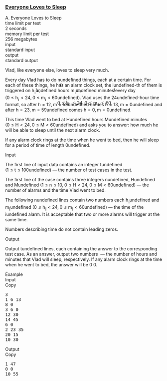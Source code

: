<h3><a href="https://codeforces.com/contest/1714/problem/A" target="_blank" rel="noopener noreferrer">Everyone Loves to Sleep</a></h3>
<div class="header"><div class="title">A. Everyone Loves to Sleep</div><div class="time-limit"><div class="property-title">time limit per test</div>2 seconds</div><div class="memory-limit"><div class="property-title">memory limit per test</div>256 megabytes</div><div class="input-file input-standard"><div class="property-title">input</div>standard input</div><div class="output-file output-standard"><div class="property-title">output</div>standard output</div></div><div><p>Vlad, like everyone else, loves to sleep very much.</p><p>Every day Vlad has to do <span class="MathJax_Preview" style="color: inherit;"><span class="MJXp-math" id="MJXp-Span-1"><span class="MJXp-mi MJXp-italic" id="MJXp-Span-2">n</span></span></span><span class="MathJax MathJax_Processed" id="MathJax-Element-1-Frame" tabindex="0" style=""><nobr><span class="math" id="MathJax-Span-1"><span style="display: inline-block; position: relative; width: 0em; height: 0px; font-size: 122%;"><span style="position: absolute;"><span class="mrow" id="MathJax-Span-2"><span class="mi" id="MathJax-Span-3" style="font-family: MathJax_Math-italic;">n</span></span></span></span></span></nobr></span>undefined things, each at a certain time. For each of these things, he has an alarm clock set, the <span class="MathJax_Preview" style="color: inherit;"><span class="MJXp-math" id="MJXp-Span-3"><span class="MJXp-mi MJXp-italic" id="MJXp-Span-4">i</span></span></span><span class="MathJax MathJax_Processed" id="MathJax-Element-2-Frame" tabindex="0" style=""><nobr><span class="math" id="MathJax-Span-4"><span style="display: inline-block; position: relative; width: 0em; height: 0px; font-size: 122%;"><span style="position: absolute;"><span class="mrow" id="MathJax-Span-5"><span class="mi" id="MathJax-Span-6" style="font-family: MathJax_Math-italic;">i</span></span></span></span></span></nobr></span>undefined-th of them is triggered on <span class="MathJax_Preview" style="color: inherit;"><span class="MJXp-math" id="MJXp-Span-5"><span class="MJXp-msubsup" id="MJXp-Span-6"><span class="MJXp-mi MJXp-italic" id="MJXp-Span-7" style="margin-right: 0.05em;">h</span><span class="MJXp-mi MJXp-italic MJXp-script" id="MJXp-Span-8" style="vertical-align: -0.4em;">i</span></span></span></span><span class="MathJax MathJax_Processed" id="MathJax-Element-3-Frame" tabindex="0" style=""><nobr><span class="math" id="MathJax-Span-7"><span style="display: inline-block; position: relative; width: 0em; height: 0px; font-size: 122%;"><span style="position: absolute;"><span class="mrow" id="MathJax-Span-8"><span class="msubsup" id="MathJax-Span-9"><span style="display: inline-block; position: relative; width: 0.881em; height: 0px;"><span style="position: absolute; clip: rect(3.106em, 1000.53em, 4.16em, -999.997em); top: -3.978em; left: 0em;"><span class="mi" id="MathJax-Span-10" style="font-family: MathJax_Math-italic;">h</span><span style="display: inline-block; width: 0px; height: 3.984em;"></span></span><span style="position: absolute; top: -3.803em; left: 0.588em;"><span class="mi" id="MathJax-Span-11" style="font-size: 70.7%; font-family: MathJax_Math-italic;">i</span><span style="display: inline-block; width: 0px; height: 3.984em;"></span></span></span></span></span></span></span></span></nobr></span>undefined hours <span class="MathJax_Preview" style="color: inherit;"><span class="MJXp-math" id="MJXp-Span-9"><span class="MJXp-msubsup" id="MJXp-Span-10"><span class="MJXp-mi MJXp-italic" id="MJXp-Span-11" style="margin-right: 0.05em;">m</span><span class="MJXp-mi MJXp-italic MJXp-script" id="MJXp-Span-12" style="vertical-align: -0.4em;">i</span></span></span></span><span class="MathJax MathJax_Processed" id="MathJax-Element-4-Frame" tabindex="0" style=""><nobr><span class="math" id="MathJax-Span-12"><span style="display: inline-block; position: relative; width: 0em; height: 0px; font-size: 122%;"><span style="position: absolute;"><span class="mrow" id="MathJax-Span-13"><span class="msubsup" id="MathJax-Span-14"><span style="display: inline-block; position: relative; width: 1.174em; height: 0px;"><span style="position: absolute; clip: rect(3.34em, 1000.88em, 4.16em, -999.997em); top: -3.978em; left: 0em;"><span class="mi" id="MathJax-Span-15" style="font-family: MathJax_Math-italic;">m</span><span style="display: inline-block; width: 0px; height: 3.984em;"></span></span><span style="position: absolute; top: -3.803em; left: 0.881em;"><span class="mi" id="MathJax-Span-16" style="font-size: 70.7%; font-family: MathJax_Math-italic;">i</span><span style="display: inline-block; width: 0px; height: 3.984em;"></span></span></span></span></span></span></span></span></nobr></span>undefined minutes every day (<span class="MathJax_Preview" style="color: inherit;"><span class="MJXp-math" id="MJXp-Span-13"><span class="MJXp-mn" id="MJXp-Span-14">0</span><span class="MJXp-mo" id="MJXp-Span-15" style="margin-left: 0.333em; margin-right: 0.333em;">≤</span><span class="MJXp-msubsup" id="MJXp-Span-16"><span class="MJXp-mi MJXp-italic" id="MJXp-Span-17" style="margin-right: 0.05em;">h</span><span class="MJXp-mi MJXp-italic MJXp-script" id="MJXp-Span-18" style="vertical-align: -0.4em;">i</span></span><span class="MJXp-mo" id="MJXp-Span-19" style="margin-left: 0.333em; margin-right: 0.333em;">&lt;</span><span class="MJXp-mn" id="MJXp-Span-20">24</span><span class="MJXp-mo" id="MJXp-Span-21" style="margin-left: 0em; margin-right: 0.222em;">,</span><span class="MJXp-mn" id="MJXp-Span-22">0</span><span class="MJXp-mo" id="MJXp-Span-23" style="margin-left: 0.333em; margin-right: 0.333em;">≤</span><span class="MJXp-msubsup" id="MJXp-Span-24"><span class="MJXp-mi MJXp-italic" id="MJXp-Span-25" style="margin-right: 0.05em;">m</span><span class="MJXp-mi MJXp-italic MJXp-script" id="MJXp-Span-26" style="vertical-align: -0.4em;">i</span></span><span class="MJXp-mo" id="MJXp-Span-27" style="margin-left: 0.333em; margin-right: 0.333em;">&lt;</span><span class="MJXp-mn" id="MJXp-Span-28">60</span></span></span><span class="MathJax MathJax_Processed" id="MathJax-Element-5-Frame" tabindex="0" style=""><nobr><span class="math" id="MathJax-Span-17"><span style="display: inline-block; position: relative; width: 0em; height: 0px; font-size: 122%;"><span style="position: absolute;"><span class="mrow" id="MathJax-Span-18"><span class="mn" id="MathJax-Span-19" style="font-family: MathJax_Main;">0</span><span class="mo" id="MathJax-Span-20" style="font-family: MathJax_Main; padding-left: 0.296em;">≤</span><span class="msubsup" id="MathJax-Span-21" style="padding-left: 0.296em;"><span style="display: inline-block; position: relative; width: 0.881em; height: 0px;"><span style="position: absolute; clip: rect(3.106em, 1000.53em, 4.16em, -999.997em); top: -3.978em; left: 0em;"><span class="mi" id="MathJax-Span-22" style="font-family: MathJax_Math-italic;">h</span><span style="display: inline-block; width: 0px; height: 3.984em;"></span></span><span style="position: absolute; top: -3.803em; left: 0.588em;"><span class="mi" id="MathJax-Span-23" style="font-size: 70.7%; font-family: MathJax_Math-italic;">i</span><span style="display: inline-block; width: 0px; height: 3.984em;"></span></span></span></span><span class="mo" id="MathJax-Span-24" style="font-family: MathJax_Main; padding-left: 0.296em;">&lt;</span><span class="mn" id="MathJax-Span-25" style="font-family: MathJax_Main; padding-left: 0.296em;">24</span><span class="mo" id="MathJax-Span-26" style="font-family: MathJax_Main;">,</span><span class="mn" id="MathJax-Span-27" style="font-family: MathJax_Main; padding-left: 0.179em;">0</span><span class="mo" id="MathJax-Span-28" style="font-family: MathJax_Main; padding-left: 0.296em;">≤</span><span class="msubsup" id="MathJax-Span-29" style="padding-left: 0.296em;"><span style="display: inline-block; position: relative; width: 1.174em; height: 0px;"><span style="position: absolute; clip: rect(3.34em, 1000.88em, 4.16em, -999.997em); top: -3.978em; left: 0em;"><span class="mi" id="MathJax-Span-30" style="font-family: MathJax_Math-italic;">m</span><span style="display: inline-block; width: 0px; height: 3.984em;"></span></span><span style="position: absolute; top: -3.803em; left: 0.881em;"><span class="mi" id="MathJax-Span-31" style="font-size: 70.7%; font-family: MathJax_Math-italic;">i</span><span style="display: inline-block; width: 0px; height: 3.984em;"></span></span></span></span><span class="mo" id="MathJax-Span-32" style="font-family: MathJax_Main; padding-left: 0.296em;">&lt;</span><span class="mn" id="MathJax-Span-33" style="font-family: MathJax_Main; padding-left: 0.296em;">60</span></span></span></span></span></nobr></span>undefined). Vlad uses the <span class="MathJax_Preview" style="color: inherit;"><span class="MJXp-math" id="MJXp-Span-29"><span class="MJXp-mn" id="MJXp-Span-30">24</span></span></span><span class="MathJax MathJax_Processing" id="MathJax-Element-6-Frame" tabindex="0"></span>undefined-hour time format, so after <span class="MathJax_Preview" style="color: inherit;"><span class="MJXp-math" id="MJXp-Span-31"><span class="MJXp-mi MJXp-italic" id="MJXp-Span-32">h</span><span class="MJXp-mo" id="MJXp-Span-33" style="margin-left: 0.333em; margin-right: 0.333em;">=</span><span class="MJXp-mn" id="MJXp-Span-34">12</span><span class="MJXp-mo" id="MJXp-Span-35" style="margin-left: 0em; margin-right: 0.222em;">,</span><span class="MJXp-mi MJXp-italic" id="MJXp-Span-36">m</span><span class="MJXp-mo" id="MJXp-Span-37" style="margin-left: 0.333em; margin-right: 0.333em;">=</span><span class="MJXp-mn" id="MJXp-Span-38">59</span></span></span><span class="MathJax MathJax_Processing" id="MathJax-Element-7-Frame" tabindex="0"></span>undefined comes <span class="MathJax_Preview" style="color: inherit;"><span class="MJXp-math" id="MJXp-Span-39"><span class="MJXp-mi MJXp-italic" id="MJXp-Span-40">h</span><span class="MJXp-mo" id="MJXp-Span-41" style="margin-left: 0.333em; margin-right: 0.333em;">=</span><span class="MJXp-mn" id="MJXp-Span-42">13</span><span class="MJXp-mo" id="MJXp-Span-43" style="margin-left: 0em; margin-right: 0.222em;">,</span><span class="MJXp-mi MJXp-italic" id="MJXp-Span-44">m</span><span class="MJXp-mo" id="MJXp-Span-45" style="margin-left: 0.333em; margin-right: 0.333em;">=</span><span class="MJXp-mn" id="MJXp-Span-46">0</span></span></span><span class="MathJax MathJax_Processing" id="MathJax-Element-8-Frame" tabindex="0"></span>undefined and after <span class="MathJax_Preview" style="color: inherit;"><span class="MJXp-math" id="MJXp-Span-47"><span class="MJXp-mi MJXp-italic" id="MJXp-Span-48">h</span><span class="MJXp-mo" id="MJXp-Span-49" style="margin-left: 0.333em; margin-right: 0.333em;">=</span><span class="MJXp-mn" id="MJXp-Span-50">23</span><span class="MJXp-mo" id="MJXp-Span-51" style="margin-left: 0em; margin-right: 0.222em;">,</span><span class="MJXp-mi MJXp-italic" id="MJXp-Span-52">m</span><span class="MJXp-mo" id="MJXp-Span-53" style="margin-left: 0.333em; margin-right: 0.333em;">=</span><span class="MJXp-mn" id="MJXp-Span-54">59</span></span></span><span class="MathJax MathJax_Processing" id="MathJax-Element-9-Frame" tabindex="0"></span>undefined comes <span class="MathJax_Preview" style="color: inherit;"><span class="MJXp-math" id="MJXp-Span-55"><span class="MJXp-mi MJXp-italic" id="MJXp-Span-56">h</span><span class="MJXp-mo" id="MJXp-Span-57" style="margin-left: 0.333em; margin-right: 0.333em;">=</span><span class="MJXp-mn" id="MJXp-Span-58">0</span><span class="MJXp-mo" id="MJXp-Span-59" style="margin-left: 0em; margin-right: 0.222em;">,</span><span class="MJXp-mi MJXp-italic" id="MJXp-Span-60">m</span><span class="MJXp-mo" id="MJXp-Span-61" style="margin-left: 0.333em; margin-right: 0.333em;">=</span><span class="MJXp-mn" id="MJXp-Span-62">0</span></span></span><span class="MathJax MathJax_Processing" id="MathJax-Element-10-Frame" tabindex="0"></span>undefined.</p><p>This time Vlad went to bed at <span class="MathJax_Preview" style="color: inherit;"><span class="MJXp-math" id="MJXp-Span-63"><span class="MJXp-mi MJXp-italic" id="MJXp-Span-64">H</span></span></span><span class="MathJax MathJax_Processing" id="MathJax-Element-11-Frame" tabindex="0"></span>undefined hours <span class="MathJax_Preview" style="color: inherit;"><span class="MJXp-math" id="MJXp-Span-65"><span class="MJXp-mi MJXp-italic" id="MJXp-Span-66">M</span></span></span><span class="MathJax MathJax_Processing" id="MathJax-Element-12-Frame" tabindex="0"></span>undefined minutes (<span class="MathJax_Preview" style="color: inherit;"><span class="MJXp-math" id="MJXp-Span-67"><span class="MJXp-mn" id="MJXp-Span-68">0</span><span class="MJXp-mo" id="MJXp-Span-69" style="margin-left: 0.333em; margin-right: 0.333em;">≤</span><span class="MJXp-mi MJXp-italic" id="MJXp-Span-70">H</span><span class="MJXp-mo" id="MJXp-Span-71" style="margin-left: 0.333em; margin-right: 0.333em;">&lt;</span><span class="MJXp-mn" id="MJXp-Span-72">24</span><span class="MJXp-mo" id="MJXp-Span-73" style="margin-left: 0em; margin-right: 0.222em;">,</span><span class="MJXp-mn" id="MJXp-Span-74">0</span><span class="MJXp-mo" id="MJXp-Span-75" style="margin-left: 0.333em; margin-right: 0.333em;">≤</span><span class="MJXp-mi MJXp-italic" id="MJXp-Span-76">M</span><span class="MJXp-mo" id="MJXp-Span-77" style="margin-left: 0.333em; margin-right: 0.333em;">&lt;</span><span class="MJXp-mn" id="MJXp-Span-78">60</span></span></span><span class="MathJax MathJax_Processing" id="MathJax-Element-13-Frame" tabindex="0"></span>undefined) and asks you to answer: how much he will be able to sleep until the next alarm clock.</p><p>If any alarm clock rings at the time when he went to bed, then he will sleep for a period of time of length <span class="MathJax_Preview" style="color: inherit;"><span class="MJXp-math" id="MJXp-Span-79"><span class="MJXp-mn" id="MJXp-Span-80">0</span></span></span><span class="MathJax MathJax_Processing" id="MathJax-Element-14-Frame" tabindex="0"></span>undefined.</p></div><div class="input-specification"><div class="section-title">Input</div><p>The first line of input data contains an integer <span class="MathJax_Preview" style="color: inherit;"><span class="MJXp-math" id="MJXp-Span-81"><span class="MJXp-mi MJXp-italic" id="MJXp-Span-82">t</span></span></span><span class="MathJax MathJax_Processing" id="MathJax-Element-15-Frame" tabindex="0"></span>undefined (<span class="MathJax_Preview" style="color: inherit;"><span class="MJXp-math" id="MJXp-Span-83"><span class="MJXp-mn" id="MJXp-Span-84">1</span><span class="MJXp-mo" id="MJXp-Span-85" style="margin-left: 0.333em; margin-right: 0.333em;">≤</span><span class="MJXp-mi MJXp-italic" id="MJXp-Span-86">t</span><span class="MJXp-mo" id="MJXp-Span-87" style="margin-left: 0.333em; margin-right: 0.333em;">≤</span><span class="MJXp-mn" id="MJXp-Span-88">100</span></span></span><span class="MathJax MathJax_Processing" id="MathJax-Element-16-Frame" tabindex="0"></span>undefined) — the number of test cases in the test.</p><p>The first line of the case contains three integers <span class="MathJax_Preview" style="color: inherit;"><span class="MJXp-math" id="MJXp-Span-89"><span class="MJXp-mi MJXp-italic" id="MJXp-Span-90">n</span></span></span><span class="MathJax MathJax_Processing" id="MathJax-Element-17-Frame" tabindex="0"></span>undefined, <span class="MathJax_Preview" style="color: inherit;"><span class="MJXp-math" id="MJXp-Span-91"><span class="MJXp-mi MJXp-italic" id="MJXp-Span-92">H</span></span></span><span class="MathJax MathJax_Processing" id="MathJax-Element-18-Frame" tabindex="0"></span>undefined and <span class="MathJax_Preview" style="color: inherit;"><span class="MJXp-math" id="MJXp-Span-93"><span class="MJXp-mi MJXp-italic" id="MJXp-Span-94">M</span></span></span><span class="MathJax MathJax_Processing" id="MathJax-Element-19-Frame" tabindex="0"></span>undefined (<span class="MathJax_Preview" style="color: inherit;"><span class="MJXp-math" id="MJXp-Span-95"><span class="MJXp-mn" id="MJXp-Span-96">1</span><span class="MJXp-mo" id="MJXp-Span-97" style="margin-left: 0.333em; margin-right: 0.333em;">≤</span><span class="MJXp-mi MJXp-italic" id="MJXp-Span-98">n</span><span class="MJXp-mo" id="MJXp-Span-99" style="margin-left: 0.333em; margin-right: 0.333em;">≤</span><span class="MJXp-mn" id="MJXp-Span-100">10</span><span class="MJXp-mo" id="MJXp-Span-101" style="margin-left: 0em; margin-right: 0.222em;">,</span><span class="MJXp-mn" id="MJXp-Span-102">0</span><span class="MJXp-mo" id="MJXp-Span-103" style="margin-left: 0.333em; margin-right: 0.333em;">≤</span><span class="MJXp-mi MJXp-italic" id="MJXp-Span-104">H</span><span class="MJXp-mo" id="MJXp-Span-105" style="margin-left: 0.333em; margin-right: 0.333em;">&lt;</span><span class="MJXp-mn" id="MJXp-Span-106">24</span><span class="MJXp-mo" id="MJXp-Span-107" style="margin-left: 0em; margin-right: 0.222em;">,</span><span class="MJXp-mn" id="MJXp-Span-108">0</span><span class="MJXp-mo" id="MJXp-Span-109" style="margin-left: 0.333em; margin-right: 0.333em;">≤</span><span class="MJXp-mi MJXp-italic" id="MJXp-Span-110">M</span><span class="MJXp-mo" id="MJXp-Span-111" style="margin-left: 0.333em; margin-right: 0.333em;">&lt;</span><span class="MJXp-mn" id="MJXp-Span-112">60</span></span></span><span class="MathJax MathJax_Processing" id="MathJax-Element-20-Frame" tabindex="0"></span>undefined) — the number of alarms and the time Vlad went to bed.</p><p>The following <span class="MathJax_Preview" style="color: inherit;"><span class="MJXp-math" id="MJXp-Span-113"><span class="MJXp-mi MJXp-italic" id="MJXp-Span-114">n</span></span></span><span class="MathJax MathJax_Processing" id="MathJax-Element-21-Frame" tabindex="0"></span>undefined lines contain two numbers each <span class="MathJax_Preview" style="color: inherit;"><span class="MJXp-math" id="MJXp-Span-115"><span class="MJXp-msubsup" id="MJXp-Span-116"><span class="MJXp-mi MJXp-italic" id="MJXp-Span-117" style="margin-right: 0.05em;">h</span><span class="MJXp-mi MJXp-italic MJXp-script" id="MJXp-Span-118" style="vertical-align: -0.4em;">i</span></span></span></span><span class="MathJax MathJax_Processing" id="MathJax-Element-22-Frame" tabindex="0"></span>undefined and <span class="MathJax_Preview" style="color: inherit;"><span class="MJXp-math" id="MJXp-Span-119"><span class="MJXp-msubsup" id="MJXp-Span-120"><span class="MJXp-mi MJXp-italic" id="MJXp-Span-121" style="margin-right: 0.05em;">m</span><span class="MJXp-mi MJXp-italic MJXp-script" id="MJXp-Span-122" style="vertical-align: -0.4em;">i</span></span></span></span><span class="MathJax MathJax_Processing" id="MathJax-Element-23-Frame" tabindex="0"></span>undefined (<span class="MathJax_Preview" style="color: inherit;"><span class="MJXp-math" id="MJXp-Span-123"><span class="MJXp-mn" id="MJXp-Span-124">0</span><span class="MJXp-mo" id="MJXp-Span-125" style="margin-left: 0.333em; margin-right: 0.333em;">≤</span><span class="MJXp-msubsup" id="MJXp-Span-126"><span class="MJXp-mi MJXp-italic" id="MJXp-Span-127" style="margin-right: 0.05em;">h</span><span class="MJXp-mi MJXp-italic MJXp-script" id="MJXp-Span-128" style="vertical-align: -0.4em;">i</span></span><span class="MJXp-mo" id="MJXp-Span-129" style="margin-left: 0.333em; margin-right: 0.333em;">&lt;</span><span class="MJXp-mn" id="MJXp-Span-130">24</span><span class="MJXp-mo" id="MJXp-Span-131" style="margin-left: 0em; margin-right: 0.222em;">,</span><span class="MJXp-mn" id="MJXp-Span-132">0</span><span class="MJXp-mo" id="MJXp-Span-133" style="margin-left: 0.333em; margin-right: 0.333em;">≤</span><span class="MJXp-msubsup" id="MJXp-Span-134"><span class="MJXp-mi MJXp-italic" id="MJXp-Span-135" style="margin-right: 0.05em;">m</span><span class="MJXp-mi MJXp-italic MJXp-script" id="MJXp-Span-136" style="vertical-align: -0.4em;">i</span></span><span class="MJXp-mo" id="MJXp-Span-137" style="margin-left: 0.333em; margin-right: 0.333em;">&lt;</span><span class="MJXp-mn" id="MJXp-Span-138">60</span></span></span><span class="MathJax MathJax_Processing" id="MathJax-Element-24-Frame" tabindex="0"></span>undefined) — the time of the <span class="MathJax_Preview" style="color: inherit;"><span class="MJXp-math" id="MJXp-Span-139"><span class="MJXp-mi MJXp-italic" id="MJXp-Span-140">i</span></span></span><span class="MathJax MathJax_Processing" id="MathJax-Element-25-Frame" tabindex="0"></span>undefined alarm. It is acceptable that two or more alarms will trigger at the same time.</p><p>Numbers describing time do not contain leading zeros.</p></div><div class="output-specification"><div class="section-title">Output</div><p>Output <span class="MathJax_Preview" style="color: inherit;"><span class="MJXp-math" id="MJXp-Span-141"><span class="MJXp-mi MJXp-italic" id="MJXp-Span-142">t</span></span></span><span class="MathJax MathJax_Processing" id="MathJax-Element-26-Frame" tabindex="0"></span>undefined lines, each containing the answer to the corresponding test case. As an answer, output two numbers &nbsp;— the number of hours and minutes that Vlad will sleep, respectively. If any alarm clock rings at the time when he went to bed, the answer will be <span class="tex-font-style-tt">0 0</span>.</p></div><div class="sample-tests"><div class="section-title">Example</div><div class="sample-test"><div class="input"><div class="title">Input<div title="Copy" data-clipboard-target="#id003412169511614903" id="id002641447170838397" class="input-output-copier">Copy</div></div><pre id="id003412169511614903"><div class="test-example-line test-example-line-even test-example-line-0">3</div><div class="test-example-line test-example-line-odd test-example-line-1">1 6 13</div><div class="test-example-line test-example-line-odd test-example-line-1">8 0</div><div class="test-example-line test-example-line-even test-example-line-2">3 6 0</div><div class="test-example-line test-example-line-even test-example-line-2">12 30</div><div class="test-example-line test-example-line-even test-example-line-2">14 45</div><div class="test-example-line test-example-line-even test-example-line-2">6 0</div><div class="test-example-line test-example-line-odd test-example-line-3">2 23 35</div><div class="test-example-line test-example-line-odd test-example-line-3">20 15</div><div class="test-example-line test-example-line-odd test-example-line-3">10 30</div></pre></div><div class="output"><div class="title">Output<div title="Copy" data-clipboard-target="#id003844245032790645" id="id008518263082478441" class="input-output-copier">Copy</div></div><pre id="id003844245032790645">1 47
0 0
10 55
</pre></div></div></div>